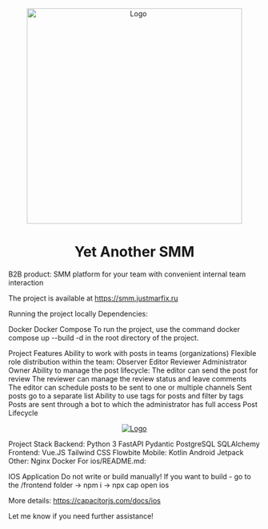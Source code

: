 <br /> <p align="center"> <a href="https://github.com/Central-University-IT-prod/PROD-yet-another-common"> <img src="images/logo.png" alt="Logo" width="430"> </a> <h1 align="center">Yet Another SMM</h1> </p>
B2B product: SMM platform for your team with convenient internal team interaction

The project is available at https://smm.justmarfix.ru

Running the project locally
Dependencies:

Docker
Docker Compose
To run the project, use the command docker compose up --build -d in the root directory of the project.

Project Features
Ability to work with posts in teams (organizations)
Flexible role distribution within the team:
Observer
Editor
Reviewer
Administrator
Owner
Ability to manage the post lifecycle:
The editor can send the post for review
The reviewer can manage the review status and leave comments
The editor can schedule posts to be sent to one or multiple channels
Sent posts go to a separate list
Ability to use tags for posts and filter by tags
Posts are sent through a bot to which the administrator has full access
Post Lifecycle
<p align="center"> <a href="https://github.com/Central-University-IT-prod/PROD-yet-another-common"> <img src="images/post_live_cycle.png" alt="Logo"> </a> </p>
Project Stack
Backend:
Python 3
FastAPI
Pydantic
PostgreSQL
SQLAlchemy
Frontend:
Vue.JS
Tailwind CSS
Flowbite
Mobile:
Kotlin
Android Jetpack
Other:
Nginx
Docker
For ios/README.md:

IOS Application
Do not write or build manually!
If you want to build - go to the /frontend folder -> npm i -> npx cap open ios

More details: https://capacitorjs.com/docs/ios

Let me know if you need further assistance!
